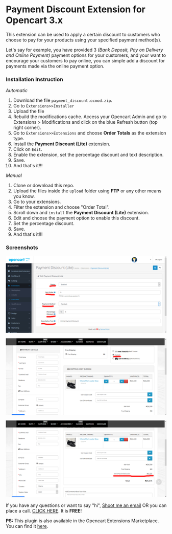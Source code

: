 # Payment Discount Extension for Opencart 3.x

This extension can be used to apply a certain discount to customers who choose to pay for your products using your specified payment method(s).

Let's say for example, you have provided 3 *(Bank Deposit, Pay on Delivery and Online Payment)* payment options for your customers, and your want to encourage your customers to pay online, you can simple add a discount for payments made via the online payment option.

### Installation Instruction 
_Automatic_
1. Download the file `payment_discount.ocmod.zip`.
2. Go to `Extensions>>Installer`
3. Upload the file
4. Rebuild the modifications cache. Access your Opencart Admin and go to Extensions > Modifications and click on the blue Refresh button (top right corner).
5. Go to `Extensions>>Extensions` and choose **Order Totals** as the extension type.
6. Install the __Payment Discount (Lite)__ extension.
7. Click on `Edit`.
8. Enable the extension, set the percentage discount and text description.
9. Save.
10. And that's it!!!

_Manual_
1. Clone or download this repo.
2. Upload the files inside the `upload` folder using __FTP__ or any other means you know.
3. Go to your extensions.
4. Filter the extension and choose "Order Total".
5. Scroll down and `install` the __Payment Discount (Lite)__ extension.
6. Edit and choose the payment option to enable this discount.
7. Set the percentage discount.
8. Save.
9. And that's it!!!

### Screenshots
![Plugin Settings](images/screen1.png)

![Frontend View 1](images/screen2.png)

![Frontend View 2](images/screen3.png)

If you have any questions or want to say "hi", [Shoot me an email](mailto:sammyskills@gmail.com) OR you can place a call. [CLICK HERE](https://webcall.me/SamuelAsor). It is __FREE__!

__PS:__ This plugin is also available in the Opencart Extensions Marketplace. You can find it [here](https://www.opencart.com/index.php?route=marketplace/extension/info&extension_id=36715&filter_category_id=6&filter_license=0).